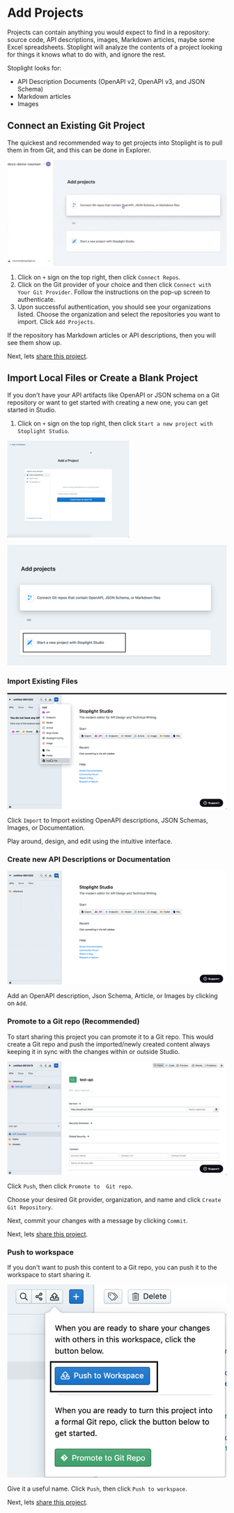 # Add Projects

Projects can contain anything you would expect to find in a repository: source code, API descriptions, images, Markdown articles, maybe some Excel spreadsheets. Stoplight will analyze the contents of a project looking for things it knows what to do with, and ignore the rest.

Stoplight looks for: 

- API Description Documents (OpenAPI v2, OpenAPI v3, and JSON Schema)
- Markdown articles
- Images

## Connect an Existing Git Project

The quickest and recommended way to get projects into Stoplight is to pull them in from Git, and this can be done in Explorer.

![add-projects](../assets/images/git-connect-compressed.gif)

1. Click on `+` sign on the top right, then click `Connect Repos`.
2. Click on the Git provider of your choice and then click `Connect with Your Git Provider`. Follow the instructions on the pop-up screen to authenticate.
3. Upon successful authentication, you should see your organizations listed. Choose the organization and select the repositories you want to import. Click `Add Projects`.

If the repository has Markdown articles or API descriptions, then you will see them show up.

Next, lets [share this project](share-documentation-quickstart.md). 

## Import Local Files or Create a Blank Project

If you don't have your API artifacts like OpenAPI or JSON schema on a Git repository or want to get started with creating a new one, you can get started in Studio. 

1. Click on `+` sign on the top right, then click `Start a new project with Stoplight Studio`.

[![New Project][1]][2]

[1]:  ../assets/images/Thumb.png
[2]:  ../assets/images/2020-09-03_16-51-00.png

![start a new project](../assets/images/start-a-new-project.png)

### Import Existing Files

![import existing file](../assets/images/import-existing-file.gif)

Click `Import` to Import existing OpenAPI descriptions, JSON Schemas, Images, or Documentation.

Play around, design, and edit using the intuitive interface.  

### Create new API Descriptions or Documentation

![create new API](../assets/images/add-api-studio.gif)

Add an OpenAPI description, Json Schema, Article, or Images by clicking on `Add`.

### Promote to a Git repo (Recommended)
To start sharing this project you can promote it to a Git repo. This would create a Git repo and push the imported/newly created content always keeping it in sync with the changes within or outside Studio. 

![promote-to-git](../assets/images/promote-to-git.gif)

Click `Push`, then click `Promote to  Git repo`. 

Choose your desired Git provider, organization, and name and click `Create Git Repository`.

Next, commit your changes with a message by clicking `Commit`. 

Next, lets [share this project](share-documentation-quickstart.md). 

### Push to workspace

If you don't want to push this content to a Git repo, you can push it to the workspace to start sharing it.

![push-to-workspace](../assets/images/push-to-workspace.png)

Give it a useful name. Click `Push`, then click `Push to workspace`. 

Next, lets [share this project](share-documentation-quickstart.md). 

